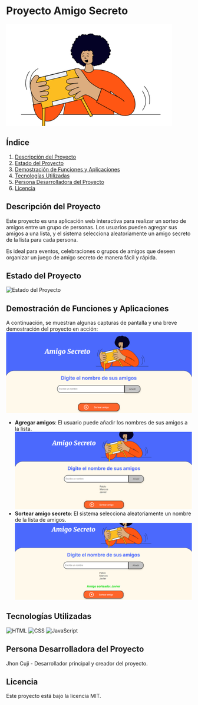 # Proyecto Amigo Secreto

![Portada del Proyecto](assets/amigo-secreto.png)

## Índice

1. [Descripción del Proyecto](#descripción-del-proyecto)
2. [Estado del Proyecto](#estado-del-proyecto)
3. [Demostración de Funciones y Aplicaciones](#demostración-de-funciones-y-aplicaciones)
4. [Tecnologías Utilizadas](#tecnologías-utilizadas)
5. [Persona Desarrolladora del Proyecto](#persona-desarrolladora-del-proyecto)
6. [Licencia](#licencia)

## Descripción del Proyecto

Este proyecto es una aplicación web interactiva para realizar un sorteo de amigos entre un grupo de personas. Los usuarios pueden agregar sus amigos a una lista, y el sistema selecciona aleatoriamente un amigo secreto de la lista para cada persona.

Es ideal para eventos, celebraciones o grupos de amigos que deseen organizar un juego de amigo secreto de manera fácil y rápida.

## Estado del Proyecto

![Estado del Proyecto](https://img.shields.io/badge/Estado-Completado-brightgreen)

## Demostración de Funciones y Aplicaciones

A continuación, se muestran algunas capturas de pantalla y una breve demostración del proyecto en acción:
![Vista principal](assets/vista-principal.png)

- **Agregar amigos**: El usuario puede añadir los nombres de sus amigos a la lista.
![Agregar amigos](assets/agregar-amigo.png)
- **Sortear amigo secreto**: El sistema selecciona aleatoriamente un nombre de la lista de amigos.
![Sortear amigo](assets/sortear-amigo.png)

## Tecnologías Utilizadas

![HTML](https://img.shields.io/badge/HTML5-E34F26?style=for-the-badge&logo=html5&logoColor=white)
![CSS](https://img.shields.io/badge/CSS3-1572B6?style=for-the-badge&logo=css3&logoColor=white)
![JavaScript](https://img.shields.io/badge/JavaScript-F7DF1E?style=for-the-badge&logo=javascript&logoColor=black)

## Persona Desarrolladora del Proyecto
Jhon Cuji - Desarrollador principal y creador del proyecto.

## Licencia

Este proyecto está bajo la licencia MIT.
